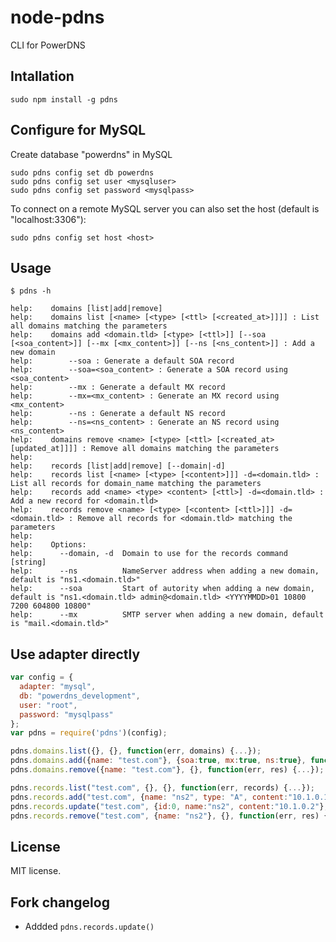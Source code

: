 # node-pdns

CLI for PowerDNS

## Intallation

    sudo npm install -g pdns


## Configure for MySQL

Create database "powerdns" in MySQL

    sudo pdns config set db powerdns
    sudo pdns config set user <mysqluser>
    sudo pdns config set password <mysqlpass>

To connect on a remote MySQL server you can also set the host (default is "localhost:3306"):

    sudo pdns config set host <host>

## Usage

    $ pdns -h
    
    help:    domains [list|add|remove]
    help:    domains list [<name> [<type> [<ttl> [<created_at>]]]] : List all domains matching the parameters
    help:    domains add <domain.tld> [<type> [<ttl>]] [--soa [<soa_content>]] [--mx [<mx_content>]] [--ns [<ns_content>]] : Add a new domain
    help:    	 --soa : Generate a default SOA record
    help:    	 --soa=<soa_content> : Generate a SOA record using <soa_content>
    help:    	 --mx : Generate a default MX record
    help:    	 --mx=<mx_content> : Generate an MX record using <mx_content>
    help:    	 --ns : Generate a default NS record
    help:    	 --ns=<ns_content> : Generate an NS record using <ns_content>
    help:    domains remove <name> [<type> [<ttl> [<created_at> [updated_at]]]] : Remove all domains matching the parameters
    help:    
    help:    records [list|add|remove] [--domain|-d]
    help:    records list [<name> [<type> [<content>]]] -d=<domain.tld> : List all records for domain_name matching the parameters
    help:    records add <name> <type> <content> [<ttl>] -d=<domain.tld> : Add a new record for <domain.tld>
    help:    records remove <name> [<type> [<content> [<ttl>]]] -d=<domain.tld> : Remove all records for <domain.tld> matching the parameters
    help:    
    help:    Options:
    help:      --domain, -d  Domain to use for the records command                                   [string]
    help:      --ns          NameServer address when adding a new domain, default is "ns1.<domain.tld>"                                                       
    help:      --soa         Start of autority when adding a new domain, default is "ns1.<domain.tld> admin@<domain.tld> <YYYYMMDD>01 10800 7200 604800 10800"
    help:      --mx          SMTP server when adding a new domain, default is "mail.<domain.tld>"


## Use adapter directly

``` js
var config = {
  adapter: "mysql",
  db: "powerdns_development",
  user: "root",
  password: "mysqlpass"
};
var pdns = require('pdns')(config);

pdns.domains.list({}, {}, function(err, domains) {...});
pdns.domains.add({name: "test.com"}, {soa:true, mx:true, ns:true}, function(err, res) {...});
pdns.domains.remove({name: "test.com"}, {}, function(err, res) {...});

pdns.records.list("test.com", {}, {}, function(err, records) {...});
pdns.records.add("test.com", {name: "ns2", type: "A", content:"10.1.0.1"}, {}, function(err, res) {...});
pdns.records.update("test.com", {id:0, name:"ns2", content:"10.1.0.2"}, {}, function(err, res) {...});
pdns.records.remove("test.com", {name: "ns2"}, {}, function(err, res) {...});
```


## License

MIT license.


## Fork changelog
 
-   Addded `pdns.records.update()`
